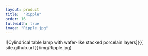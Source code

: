 ```yaml
---
layout: product
title:  "Ripple"
order: 16
fullwidth: true
image: "Ripple.jpg"
---
```



![Cylindrical table lamp with wafer-like stacked porcelain layers]({{ site.github.url }}/img/Ripple.jpg)

